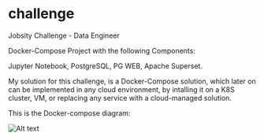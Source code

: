 # challenge
Jobsity Challenge - Data Engineer

Docker-Compose Project with the following Components:

Jupyter Notebook, PostgreSQL, PG WEB, Apache Superset.

My solution for this challenge, is a Docker-Compose solution, which later on can be implemented in any cloud environment, by intalling it on a K8S cluster, VM, or replacing any service with a cloud-managed solution.

This is the Docker-compose diagram:

![Alt text](https://github.com/hugoestradas/challenge/blob/main/dockercomposediagram.png.png?raw=true "docker-composediagram")
